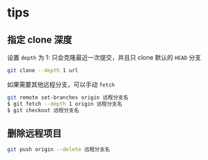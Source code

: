 # tips

## 指定 clone 深度

设置 `depth` 为 1: 只会克隆最近一次提交，并且只 clone 默认的 `HEAD` 分支

```bash
git clone --depth 1 url
```

如果需要其他远程分支，可以手动 `fetch`

```bash
git remote set-branches origin 远程分支名
$ git fetch --depth 1 origin 远程分支名
$ git checkout 远程分支名
```

## 删除远程项目

```bash
git push origin --delete 远程分支名
```
